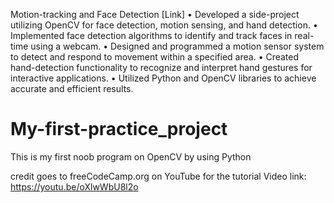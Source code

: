 Motion-tracking and Face Detection [Link]
•	Developed a side-project utilizing OpenCV for face detection, motion sensing, and hand detection.
•	Implemented face detection algorithms to identify and track faces in real-time using a webcam.
•	Designed and programmed a motion sensor system to detect and respond to movement within a specified area.
•	Created hand-detection functionality to recognize and interpret hand gestures for interactive applications.
•	Utilized Python and OpenCV libraries to achieve accurate and efficient results. 



# My-first-practice_project
This is my first noob program on OpenCV by using Python

credit goes to freeCodeCamp.org on YouTube for the tutorial
Video link: https://youtu.be/oXlwWbU8l2o
